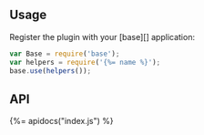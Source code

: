 ## Usage

Register the plugin with your [base][] application:

```js
var Base = require('base');
var helpers = require('{%= name %}');
base.use(helpers());
```

## API
{%= apidocs("index.js") %}
